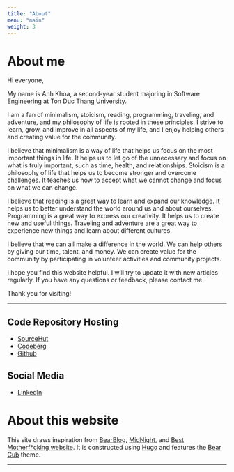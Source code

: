 ```yaml
---
title: "About"
menu: "main"
weight: 3
---
```


# About me

Hi everyone,

My name is Anh Khoa, a second-year student majoring in Software Engineering at Ton Duc Thang University.

I am a fan of minimalism, stoicism, reading, programming, traveling, and adventure, and my philosophy of life is rooted in these principles. I strive to learn, grow, and improve in all aspects of my life, and I enjoy helping others and creating value for the community.

I believe that minimalism is a way of life that helps us focus on the most important things in life. It helps us to let go of the unnecessary and focus on what is truly important, such as time, health, and relationships. Stoicism is a philosophy of life that helps us to become stronger and overcome challenges. It teaches us how to accept what we cannot change and focus on what we can change.

I believe that reading is a great way to learn and expand our knowledge. It helps us to better understand the world around us and about ourselves. Programming is a great way to express our creativity. It helps us to create new and useful things. Traveling and adventure are a great way to experience new things and learn about different cultures.

I believe that we can all make a difference in the world. We can help others by giving our time, talent, and money. We can create value for the community by participating in volunteer activities and community projects.

I hope you find this website helpful. I will try to update it with new articles regularly. If you have any questions or feedback, please contact me.

Thank you for visiting!

---

## Code Repository Hosting

-   [SourceHut](https://sr.ht/~anhkhoakz/)
-   [Codeberg](https://codeberg.org/anhkhoakz/)
-   [Github](https://github.com/anhkhoakz/)

## Social Media

-   [LinkedIn](https://linkedin.com/in/anhkhoakz/)

# About this website

This site draws inspiration from [BearBlog](https://bearblog.dev/), [MidNight](https://midnight.pub/), and [Best Motherf\*cking website](https://bestmotherfucking.website/). It is constructed using [Hugo](https://gohugo.io/) and features the [Bear Cub](https://themes.gohugo.io/themes/hugo-bearcub/) theme.

---
